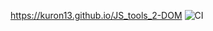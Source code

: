 https://kuron13.github.io/JS_tools_2-DOM
![CI](https://github.com/Kuron13/JS_tools_2-DOM/actions/workflows/web.yml/badge.svg)
